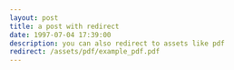 ```yaml
---
layout: post
title: a post with redirect
date: 1997-07-04 17:39:00
description: you can also redirect to assets like pdf
redirect: /assets/pdf/example_pdf.pdf
---
```


